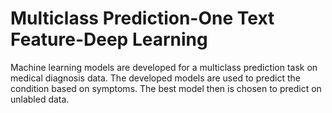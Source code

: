 # Multiclass Prediction-One Text Feature-Deep Learning
Machine learning models are developed for a multiclass prediction task on medical diagnosis data. The developed models are used to predict the condition based on symptoms. The best model then is chosen to predict on unlabled data.

